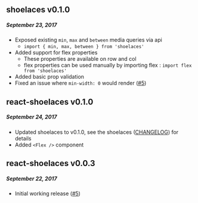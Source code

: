 ## shoelaces v0.1.0
##### _September 23, 2017_

- Exposed existing `min`, `max` and `between` media queries via api
  - `import { min, max, between } from 'shoelaces'`
- Added support for flex properties
  - These properties are available on row and col
  - flex properties can be used manually by importing flex : `import flex from 'shoelaces'`
- Added basic prop validation
- Fixed an issue where `min-width: 0` would render
([#5](https://github.com/will-hitchcock/react-shoelaces/pull/5))


## react-shoelaces v0.1.0
##### _September 24, 2017_

- Updated shoelaces to v0.1.0, see the shoelaces ([CHANGELOG](https://github.com/will-hitchcock/shoelaces/blob/master/CHANGELOG.md)) for details
- Added `<Flex />` component

## react-shoelaces v0.0.3
##### _September 22, 2017_

- Initial working release
([#5](https://github.com/will-hitchcock/react-shoelaces/pull/5))
